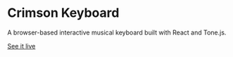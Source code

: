 # Crimson Keyboard

A browser-based interactive musical keyboard built with React and Tone.js.

[See it live](https://garrettmichaelgeorge.github.io/crimson_keys)

